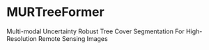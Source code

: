 # MURTreeFormer
Multi-modal Uncertainty Robust Tree Cover Segmentation For High-Resolution Remote Sensing Images
